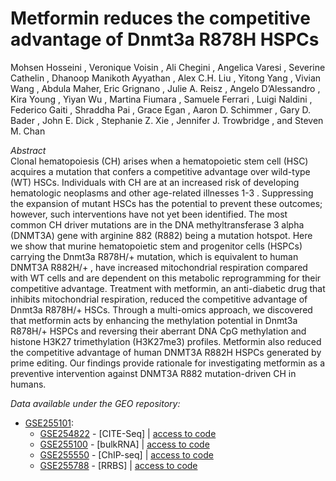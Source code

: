 # Metformin reduces the competitive advantage of Dnmt3a R878H HSPCs

Mohsen Hosseini , Veronique Voisin , Ali Chegini , Angelica Varesi , Severine Cathelin ,
Dhanoop Manikoth Ayyathan , Alex C.H. Liu , Yitong Yang , Vivian Wang , Abdula Maher,
Eric Grignano , Julie A. Reisz , Angelo D’Alessandro , Kira Young , Yiyan Wu , Martina
Fiumara , Samuele Ferrari , Luigi Naldini , Federico Gaiti , Shraddha Pai , Grace Egan ,
Aaron D. Schimmer , Gary D. Bader , John E. Dick , Stephanie Z. Xie , Jennifer J.
Trowbridge , and Steven M. Chan 

*Abstract* <br>
Clonal hematopoiesis (CH) arises when a hematopoietic stem cell (HSC) acquires a mutation
that confers a competitive advantage over wild-type (WT) HSCs. Individuals with CH are at an
increased risk of developing hematologic neoplasms and other age-related illnesses 1-3 .
Suppressing the expansion of mutant HSCs has the potential to prevent these outcomes;
however, such interventions have not yet been identified. The most common CH driver
mutations are in the DNA methyltransferase 3 alpha (DNMT3A) gene with arginine 882 (R882)
being a mutation hotspot. Here we show that murine hematopoietic stem and progenitor cells
(HSPCs) carrying the Dnmt3a R878H/+ mutation, which is equivalent to human DNMT3A R882H/+ , have
increased mitochondrial respiration compared with WT cells and are dependent on this metabolic
reprogramming for their competitive advantage. Treatment with metformin, an anti-diabetic drug
that inhibits mitochondrial respiration, reduced the competitive advantage of Dnmt3a R878H/+ HSCs.
Through a multi-omics approach, we discovered that metformin acts by enhancing the
methylation potential in Dnmt3a R878H/+ HSPCs and reversing their aberrant DNA CpG methylation
and histone H3K27 trimethylation (H3K27me3) profiles. Metformin also reduced the
competitive advantage of human DNMT3A R882H HSPCs generated by prime editing. Our findings
provide rationale for investigating metformin as a preventive intervention against DNMT3A R882
mutation-driven CH in humans.

*Data available under the GEO repository:* <br>
 * [GSE255101](https://www.ncbi.xyz/geo/query/acc.cgi?acc=GSE255101):
   *  [GSE254822](https://www.ncbi.xyz/geo/query/acc.cgi?acc=GSE254822) - [CITE-Seq] | [access to code](https://github.com/veroniquevoisin/DNMT3a/blob/main/scRNA.md)
   * [GSE255100](https://www.ncbi.xyz/geo/query/acc.cgi?acc=GSE255100) - [bulkRNA]  | [access to code](https://github.com/veroniquevoisin/DNMT3a/blob/main/bulkRNA.md)
   * [GSE255550](https://www.ncbi.xyz/geo/query/acc.cgi?acc=GSE255550) - [ChIP-seq] | [access to code](https://github.com/veroniquevoisin/DNMT3a/blob/main/chipseq.md)
   * [GSE255788](https://www.ncbi.xyz/geo/query/acc.cgi?acc=GSE255788) - [RRBS] | [access to code](https://github.com/veroniquevoisin/DNMT3a/blob/main/RRBS.md)

